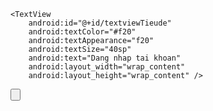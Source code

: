 <?xml version="1.0" encoding="utf-8"?>
<RelativeLayout xmlns:android="http://schemas.android.com/apk/res/android"
    xmlns:app="http://schemas.android.com/apk/res-auto"
    xmlns:tools="http://schemas.android.com/tools"
    android:layout_width="match_parent"
    android:layout_height="match_parent"
    tools:context=".MainActivity">

    <TextView
        android:id="@+id/textviewTieude"
        android:textColor="#f20"
        android:textAppearance="f20"
        android:textSize="40sp"
        android:text="Dang nhap tai khoan"
        android:layout_width="wrap_content"
        android:layout_height="wrap_content" />
  <EditText
      android:hint="Nhap tai khoan"
      android:layout_margin="10dp"
      android:layout_below="@id/textviewTieude"
      android:id="@+id/edittextTaikhoan"
      android:layout_width="match_parent"
      android:layout_height="wrap_content" />
    <EditText
        android:hint="Nhap mat khau "
        android:layout_margin="10dp"
        android:layout_below="@id/edittextTaikhoan"
        android:id="@+id/edittextMatkhau"
        android:layout_width="match_parent"
        android:layout_height="wrap_content" />
    <CheckBox
        android:text="Lưu mật khẩu"
        android:layout_margin="10dp"
        android:layout_below="@id/edittextMatkhau"
        android:id="@+id/checkboxSave"
        android:layout_width="wrap_content"
        android:layout_height="wrap_content" />
    <Button
        android:layout_marginTop="100dp"
        android:text="Đăng nhập"
        android:layout_centerHorizontal="true"
        android:layout_below="@id/checkboxSave"
        android:id="@+id/buttonDangnhap"
        android:layout_width="wrap_content"
        android:layout_height="wrap_content" />
</RelativeLayout>
